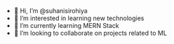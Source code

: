 - 👋 Hi, I’m @suhanisirohiya
- 👀 I’m interested in learning new technologies
- 🌱 I’m currently learning MERN Stack
- 💞️ I’m looking to collaborate on projects related to ML

<!---
suhanisirohiya/suhanisirohiya is a ✨ special ✨ repository because its `README.md` (this file) appears on your GitHub profile.
You can click the Preview link to take a look at your changes.
--->
